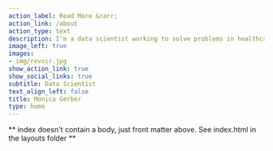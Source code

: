 ```yaml
---
action_label: Read More &rarr;
action_link: /about
action_type: text
description: I'm a data scientist working to solve problems in healthcare and clinical research. 
image_left: true
images:
- img/revoir.jpg
show_action_link: true
show_social_links: true
subtitle: Data Scientist
text_align_left: false
title: Monica Gerber
type: home
---
```


** index doesn't contain a body, just front matter above.
See index.html in the layouts folder **

